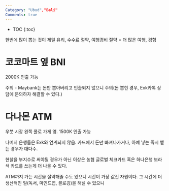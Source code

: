 ```yaml
---
Category: "Ubud","Bali"
Comments: true
---
```


* TOC
{:toc}

한번에 많이 뽑는 것이 제일 유리, 수수료 절약, 여행경비 절약 = 더 많은 여행, 경험


# 코코마트 옆 BNI

2000K 인출 가능

주의 - Maybank는 돈만 뽑아버리고 인출되지 않으니 주의(돈 뽑힌 경우, Exk카톡 상담에 문의하자 해결할 수 있다.)

# 다나몬 ATM

우붓 시장 왼쪽 폴로 가게 옆.
1500K 인출 가능


나머지 은행들은 Exk와 연계되지 않음. 카드에서 돈만 빠져나가거나, 아예 넣는 즉시 뱉는 경우가 대다수.

현찰을 부지수로 써야될 경우가 아닌 이상은
농협 글로벌 체크카드 혹은 하나은행 보라색 카드를 쓰는게 더 나을 수 있다.

ATM까지 가는 시간을 절약해줄 수도 있으니
시간이 가장 값진 자원이다.
그 시간에 더 생산적인 일(독서, 마인드맵, 블로깅)을 해낼 수 있으니